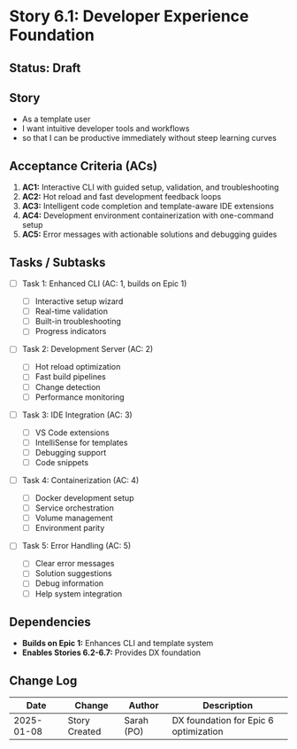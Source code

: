# Story 6.1: Developer Experience Foundation

## Status: Draft

## Story

- As a template user
- I want intuitive developer tools and workflows
- so that I can be productive immediately without steep learning curves

## Acceptance Criteria (ACs)

1. **AC1:** Interactive CLI with guided setup, validation, and troubleshooting
2. **AC2:** Hot reload and fast development feedback loops
3. **AC3:** Intelligent code completion and template-aware IDE extensions
4. **AC4:** Development environment containerization with one-command setup
5. **AC5:** Error messages with actionable solutions and debugging guides

## Tasks / Subtasks

- [ ] Task 1: Enhanced CLI (AC: 1, builds on Epic 1)

  - [ ] Interactive setup wizard
  - [ ] Real-time validation
  - [ ] Built-in troubleshooting
  - [ ] Progress indicators

- [ ] Task 2: Development Server (AC: 2)

  - [ ] Hot reload optimization
  - [ ] Fast build pipelines
  - [ ] Change detection
  - [ ] Performance monitoring

- [ ] Task 3: IDE Integration (AC: 3)

  - [ ] VS Code extensions
  - [ ] IntelliSense for templates
  - [ ] Debugging support
  - [ ] Code snippets

- [ ] Task 4: Containerization (AC: 4)

  - [ ] Docker development setup
  - [ ] Service orchestration
  - [ ] Volume management
  - [ ] Environment parity

- [ ] Task 5: Error Handling (AC: 5)
  - [ ] Clear error messages
  - [ ] Solution suggestions
  - [ ] Debug information
  - [ ] Help system integration

## Dependencies

- **Builds on Epic 1:** Enhances CLI and template system
- **Enables Stories 6.2-6.7:** Provides DX foundation

## Change Log

| Date       | Change        | Author     | Description                           |
| ---------- | ------------- | ---------- | ------------------------------------- |
| 2025-01-08 | Story Created | Sarah (PO) | DX foundation for Epic 6 optimization |
